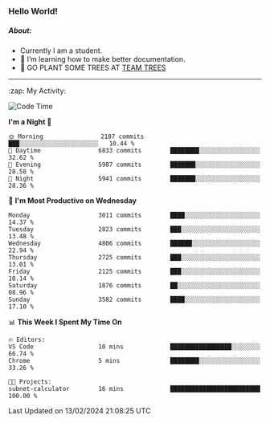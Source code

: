 ### Hello World!

##### About:
- Currently I am a student.
- 🌱 I’m learning how to make better documentation.
- 🌱 GO PLANT SOME TREES AT [TEAM TREES](https://teamtrees.org/)

---
  <summary>:zap: My Activity:</summary>
  
<!--START_SECTION:waka-->
![Code Time](http://img.shields.io/badge/Code%20Time-1%2C280%20hrs%208%20mins-blue)

**I'm a Night 🦉** 

```text
🌞 Morning                2187 commits        ███░░░░░░░░░░░░░░░░░░░░░░   10.44 % 
🌆 Daytime                6833 commits        ████████░░░░░░░░░░░░░░░░░   32.62 % 
🌃 Evening                5987 commits        ███████░░░░░░░░░░░░░░░░░░   28.58 % 
🌙 Night                  5941 commits        ███████░░░░░░░░░░░░░░░░░░   28.36 % 
```
📅 **I'm Most Productive on Wednesday** 

```text
Monday                   3011 commits        ████░░░░░░░░░░░░░░░░░░░░░   14.37 % 
Tuesday                  2823 commits        ███░░░░░░░░░░░░░░░░░░░░░░   13.48 % 
Wednesday                4806 commits        ██████░░░░░░░░░░░░░░░░░░░   22.94 % 
Thursday                 2725 commits        ███░░░░░░░░░░░░░░░░░░░░░░   13.01 % 
Friday                   2125 commits        ███░░░░░░░░░░░░░░░░░░░░░░   10.14 % 
Saturday                 1876 commits        ██░░░░░░░░░░░░░░░░░░░░░░░   08.96 % 
Sunday                   3582 commits        ████░░░░░░░░░░░░░░░░░░░░░   17.10 % 
```


📊 **This Week I Spent My Time On** 

```text
🔥 Editors: 
VS Code                  10 mins             █████████████████░░░░░░░░   66.74 % 
Chrome                   5 mins              ████████░░░░░░░░░░░░░░░░░   33.26 % 

🐱‍💻 Projects: 
subnet-calculator        16 mins             █████████████████████████   100.00 % 
```


 Last Updated on 13/02/2024 21:08:25 UTC
<!--END_SECTION:waka-->
